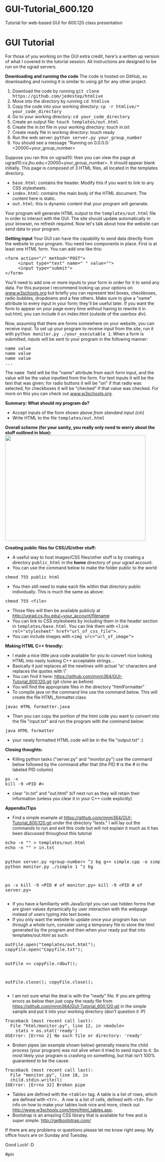 # GUI-Tutorial_600.120
Tutorial for web-based GUI for 600.120 class presentation


<h1>GUI Tutorial</h1>

For those of you working on the GUI extra credit, here's a written up version of what I covered in the tutorial session.
All instructions are designed to be run on the ugrad servers.
 
<strong>Downloading and running the code</strong>
The code is hosted on GitHub, so downloading and running it is similar to using git for any other project.
 
<ol>
<li>Download the code by running <tt>git clone https://github.com/jedestep/htmlive</tt></li>
<li>Move into the directory by running <tt>cd htmlive</tt></li>
<li>Copy the code into your working directory: <tt>cp -r htmlive/* your_code_directory</tt></li>
<li>Go to your working directory: <tt>cd your_code_directory</tt></li>
<li>Create an output file: <tt>touch templates/out.html</tt></li>
<li>Create the in.txt file in your working directory:  touch in.txt</li>
<li>Create ready file in working directory: touch ready</li>
<li>Run the web server: <tt>python server.py your_group_number</tt></li>
<li>You should see a message "Running on 0.0.0.0:&lt;20000+your_group_number&gt;</li>
</ol>
 
Suppose you ran this on ugrad10: then you can view the page at ugrad10.cs.jhu.edu:&lt;20000+your_group_number&gt;. It should appear blank initially. This page is composed of 3 HTML files, all located in the templates directory. 
<ul>
<li><tt>base.html</tt>: contains the header. Modify this if you want to link to any CSS stylesheets.</li>
<li><tt>index.html</tt>: contains the main body of the HTML document. The content here is static.</li>
<li><tt>out.html</tt>: this is dynamic content that your program will generate.</li>
</ul>
 
Your program will generate HTML output to the <tt>templates/out.html</tt> file in order to interact with the GUI. The site should update automatically in your browser, no refresh required. Now let's talk about how the website can send data to your program.
 
<strong>Getting input</strong>
Your GUI can have the capability to send data directly from the website to your program. You need two components in place. First is at least one HTML form. You can add one like this:
<pre>&lt;form action="/" method="POST"&gt;
     &lt;input type="text" name=" " value=""&gt;	
     &lt;input type="submit"&gt;
&lt;/form&gt;</pre>
You'll need to add one or more inputs to your form in order for it to send any data. For this purpose I recommend looking up your options on <a href="http://www.w3schools.org/" target="_blank">www.w3schools.org</a> but briefly you can represent text boxes, checkboxes, radio bubbles, dropdowns and a few others. Make sure to give a "name" attribute to every input in your form; they'll be useful later. If you want the form to appear on your page every time without having to rewrite it in out.html, you can include it on index.html (outside of the userbox div).
 
Now, assuming that there are forms somewhere on your website, you can receive input. To set up your program to receive input from the site, run it with <tt>python monitor.py ./your_executable 1</tt>. When a form is submitted, inputs will be sent to your program in the following manner:
<pre>name value
name value
name value
...</pre>
The <tt>name </tt>field will be the "name" attribute from each form input, and the value will be the value inputted from the form. For text inputs it will be the text that was given; for radio buttons it will be "on" if that radio was selected; for checkboxes it will be "checked" if that value was checked. For more on this you can check out <a href="http://www.w3schools.org/" target="_blank">www.w3schools.org</a>. 
 
<strong>Summary: What should my program do?</strong>
<ul>
<li>Accept inputs of the form shown above <em>from standard input (cin)</em></li>
<li>Write HTML to the file <tt>templates/out.html</tt></li>
</ul>

<b>Overall scheme (for your sanity, you really only need to worry about the stuff outlined in blue):</b>
<b><img src="https://d1b10bmlvqabco.cloudfront.net/attach/i53zrt2c52446i/hqy5jb4xp716hn/i93ogb70nuhc/IMG_0422.JPG" width="457" height="343"></b>

<strong>Creating public files for CSS/JS/other stuff:</strong>
<ul>
<li>A useful way to host images/CSS files/other stuff is by creating a directory <tt>public_html</tt> in the <strong>home</strong> directory of your ugrad account. </li>
<li>You can use the command below to make the folder public to the world</li>
</ul>

<pre>chmod 755 public_html</pre>
<ul>
<li>You then still need to make each file within that directory public individually. This is much the same as above:</li>
</ul>
<pre>chmod 755 &lt;file&gt;</pre>
<ul>
<li>Those files will then be available publicly at <a href="http://ugrad.cs.jhu.edu/~your_account/filename">http://ugrad.cs.jhu.edu/~your_account/filename</a></li>
<li><a href="http://ugrad.cs.jhu.edu/~your_account/filename"></a><a href="http://ugrad.cs.jhu.edu/~your_account/filename" target="_blank"></a>You can link to CSS stylesheets by including them in the header section in <tt>templates/base.html</tt>. You can link them with <tt>&lt;link rel="stylesheet" href="url_of_css_file"&gt;.</tt></li>
<li>You can include images with <tt>&lt;img src="url_of_image"&gt;</tt></li>
</ul>

<b>Making HTML C++ friendly:</b>
<ul>
<li>I made a nice little java code available for you to convert nice looking HTML into nasty looking C++ acceptable strings...</li>
<li>Basically it just replaces all the newlines with actual '\n' characters and replaces the quotes with \"</li>
<li>You can find it here: <a href="https://github.com/mnm364/GUI-Tutorial_600.120.git">https://github.com/mnm364/GUI-Tutorial_600.120.git</a> (git clone as before)</li>
<li>You will find the appropriate files in the directory "htmlFormatter"</li>
<li>To compile java on the command line use the command below. This will create the file HTML_formatter.class</li>
</ul>
<pre>javac HTML_formatter.java</pre>
<ul>
<li>Then you can copy the portion of the html code you want to convert into the file "input.txt" and run the program with the command below:</li>
</ul>
<pre>java HTML_formatter</pre>
<ul>
<li>your newly formatted HTML code will be in the file "output.txt" :)</li>
</ul>

<strong>Closing thoughts:</strong>
<ul>
<li>Killing python tasks ("server.py" and "monitor.py") use the command below followed by the command after that (the PID # is the # in the labeled PID column)</li>
</ul>
<pre>ps -x
kill -9 &lt;PID #&gt;</pre>
<ul>
<li>clear "in.txt" and "out.html" b/f next run as they will retain their information (unless you clear it in your C++ code explicitly)</li>
</ul>

<strong>Appendix/Tips</strong>
<ul>
<li>Find a simple example at <a href="https://github.com/mnm364/GUI-Tutorial_600.120.git">https://github.com/mnm364/GUI-Tutorial_600.120.git</a> under the directory "tests." I will lay out the commands to run and exit this code but will not explain it much as it has been discussed throughout this tutorial</li>
</ul>
<pre>echo -n "" &gt; templates/out.html
echo -n "" &gt; in.txt

python server.py &lt;group-number&gt;
^z
bg
g++ simple.cpp -o simple
python monitor.py ./simple 1
^z
bg

ps -x
kill -9 &lt;PID # of monitor.py&gt;
kill -9 &lt;PID # of server.py&gt;</pre>
<ul>
<li>If you have a familiarity with JavaScript you can use hidden forms that are given values dynamically by user interaction with the webpage instead of users typing into text boxes.</li>
<li>If you only want the website to update once your program has run through a whole turn, consider using a temporary file to store the html generated by the program and then when your ready put that into templates/out.html as such:</li>
</ul>
<pre>outFile.open("templates/out.html");
copyFile.open("Copyfile.txt");

outFile &lt;&lt; copyFile.rdbuf();

outFile.close();
copyFile.close();</pre>
<ul>
<li>I am not sure what the deal is with the "ready" file. If you are getting errors as below then just copy the ready file from <a href="https://github.com/mnm364/GUI-Tutorial_600.120.git">https://github.com/mnm364/GUI-Tutorial_600.120.git</a> in the simple sample and put it into your working directory (don't question it :P)</li>
</ul>
<pre>Traceback (most recent call last):
  File "html/monitor.py", line 12, in &lt;module&gt;
    stats = os.stat('ready')
OSError: [Errno 2] No such file or directory: 'ready'</pre>
<ul>
<li>Broken pipes (an example shown below) generally means the child process (your program) was not alive when it tried to send input to it. So most likely your program is crashing on something, but that isn't 100% guaranteed to be the cause.</li>
</ul>
<pre>Traceback (most recent call last):
  File "monitor.py", line 18, in
  child.stdin.write(l) 
IOError: [Errno 32] Broken pipe 
</pre>
<ul>
<li>Tables are defined with the <tt>&lt;table&gt;</tt> tag. A table is a list of rows, which are defined with <tt>&lt;tr&gt;. </tt>A row is a list of cells, defined with <tt>&lt;td&gt;</tt>. For info on how to make your tables look nice and more, check out <a href="http://www.w3schools.com/html/html_tables.asp" target="_blank">http://www.w3schools.com/html/html_tables.asp</a>.</li>
<li>Bootstrap is an amazing CSS library that is available for free and is super simple. <a href="http://getbootstrap.com/" target="_blank">http://getbootstrap.com/</a></li>
</ul>
 
If there are any problems or questions please let me know right away. My office hours are on Sunday and Tuesday.

Good Luck! :D

#pin


